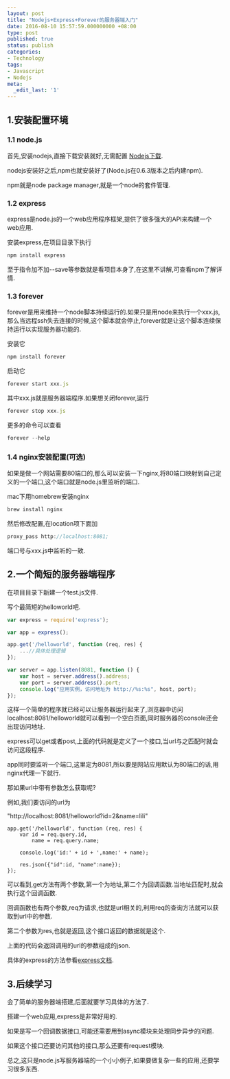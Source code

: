 ```yaml
---
layout: post
title: "Nodejs+Express+Forever的服务器端入门"
date: 2016-08-10 15:57:59.000000000 +08:00
type: post
published: true
status: publish
categories:
- Technology
tags:
- Javascript
- Nodejs
meta:
  _edit_last: '1'
---
```

## 1.安装配置环境

### 1.1 node.js
首先,安装nodejs,直接下载安装就好,无需配置 [Nodejs下载](https://nodejs.org/en/).

nodejs安装好之后,npm也就安装好了(Node.js在0.6.3版本之后内建npm).

npm就是node package manager,就是一个node的套件管理.

### 1.2 express
express是node.js的一个web应用程序框架,提供了很多强大的API来构建一个web应用.

安装express,在项目目录下执行

```javascript
npm install express
```

至于指令加不加--save等参数就是看项目本身了,在这里不讲解,可查看npm了解详情.

<!--more-->
### 1.3 forever
forever是用来维持一个node脚本持续运行的.如果只是用node来执行一个xxx.js,那么当远程ssh失去连接的时候,这个脚本就会停止,forever就是让这个脚本连续保持运行以实现服务器功能的.

安装它

```javascript
npm install forever
```

启动它

```javascript
forever start xxx.js
```

其中xxx.js就是服务器端程序.如果想关闭forever,运行

```javascript
forever stop xxx.js
```
更多的命令可以查看

```javascript
forever --help
```

### 1.4 nginx安装配置(可选)
如果是做一个网站需要80端口的,那么可以安装一下nginx,将80端口映射到自己定义的一个端口,这个端口就是node.js里监听的端口.

mac下用homebrew安装nginx

```javascript
brew install nginx
```

然后修改配置,在location项下面加

```javascript
proxy_pass http://localhost:8081;
```

端口号与xxx.js中监听的一致.

## 2.一个简短的服务器端程序
在项目目录下新建一个test.js文件.

写个最简短的helloworld吧.

```javascript
var express = require('express');

var app = express();

app.get('/helloworld', function (req, res) {
    ...//具体处理逻辑
});

var server = app.listen(8081, function () {
    var host = server.address().address;
    var port = server.address().port;
    console.log("应用实例，访问地址为 http://%s:%s", host, port);
});
```

这样一个简单的程序就已经可以让服务器运行起来了,浏览器中访问localhost:8081/helloworld就可以看到一个空白页面,同时服务器的console还会出现访问地址.

express可以get或者post,上面的代码就是定义了一个接口,当url与之匹配时就会访问这段程序.

app同时要监听一个端口,这里定为8081,所以要是网站应用默认为80端口的话,用nginx代理一下就行.

那如果url中带有参数怎么获取呢?

例如,我们要访问的url为

"http://localhost:8081/helloworld?id=2&name=lili"

```javascirpt
app.get('/helloworld', function (req, res) {
    var id = req.query.id,
        name = req.query.name;

    console.log('id:' + id + ',name:' + name);

    res.json({"id":id, "name":name});
});
```

可以看到,get方法有两个参数,第一个为地址,第二个为回调函数.当地址匹配时,就会执行这个回调函数.

回调函数也有两个参数,req为请求,也就是url相关的,利用req的查询方法就可以获取到url中的参数.

第二个参数为res,也就是返回,这个接口返回的数据就是这个.

上面的代码会返回调用的url的参数组成的json.

具体的express的方法参看[express文档](http://expressjs.com/zh-cn/4x/api.html).

## 3.后续学习
会了简单的服务器端搭建,后面就要学习具体的方法了.

搭建一个web应用,express是非常好用的.

如果是写一个回调数据接口,可能还需要用到async模块来处理同步异步的问题.

如果这个接口还要访问其他的接口,那么还要有request模块.

总之,这只是node.js写服务器端的一个小小例子,如果要做复杂一些的应用,还要学习很多东西.